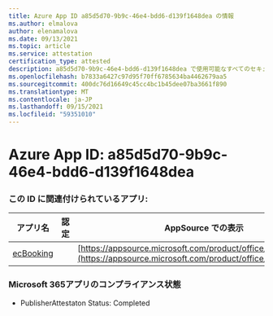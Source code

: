 ```yaml
---
title: Azure App ID a85d5d70-9b9c-46e4-bdd6-d139f1648dea の情報
ms.author: elmalova
author: elenamalova
ms.date: 09/13/2021
ms.topic: article
ms.service: attestation
certification_type: attested
description: a85d5d70-9b9c-46e4-bdd6-d139f1648dea で使用可能なすべてのセキュリティおよびコンプライアンス情報。
ms.openlocfilehash: b7833a6427c97d95f70ff6785634ba4462679aa5
ms.sourcegitcommit: 400dc76d16649c45cc4bc1b45dee07ba3661f890
ms.translationtype: MT
ms.contentlocale: ja-JP
ms.lasthandoff: 09/15/2021
ms.locfileid: "59351010"
---
```

# <a name="azure-app-id-a85d5d70-9b9c-46e4-bdd6-d139f1648dea"></a>Azure App ID: a85d5d70-9b9c-46e4-bdd6-d139f1648dea


### <a name="apps-associated-with-this-id"></a>この ID に関連付けられているアプリ:
| **アプリ名** | **認定** | **AppSource での表示** |
|--------------|---------------|-----------------------|
| [ecBooking](https://docs.microsoft.com/microsoft-365-app-certification/forward/WA200002096) |  | [https://appsource.microsoft.com/product/office/WA200002096](https://appsource.microsoft.com/product/office/WA200002096) |

### <a name="microsoft-365-app-compliance-status"></a>Microsoft 365アプリのコンプライアンス状態
- PublisherAttestaton Status: Completed
